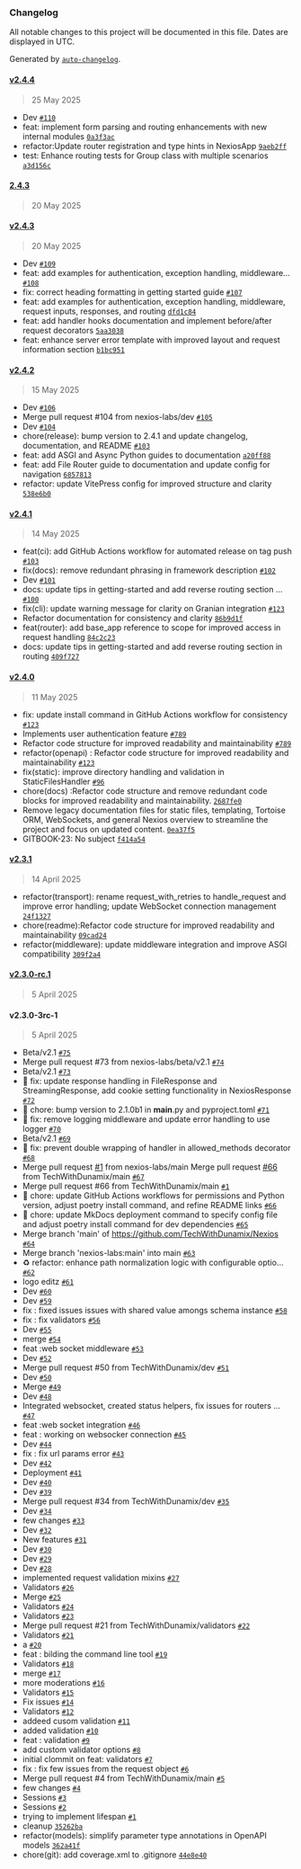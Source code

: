 ### Changelog

All notable changes to this project will be documented in this file. Dates are displayed in UTC.

Generated by [`auto-changelog`](https://github.com/CookPete/auto-changelog).

#### [v2.4.4](https://github.com/nexios-labs/nexios/compare/2.4.3...v2.4.4)

> 25 May 2025

- Dev [`#110`](https://github.com/nexios-labs/nexios/pull/110)
- feat: implement form parsing and routing enhancements with new internal modules [`0a3f3ac`](https://github.com/nexios-labs/nexios/commit/0a3f3ac7cbe46b0acaf78c9c5d634052a3bfe495)
- refactor:Update router registration and type hints in NexiosApp [`9aeb2ff`](https://github.com/nexios-labs/nexios/commit/9aeb2ffdd7ad111dc6f4a65c2dd6fb890f6b3849)
- test: Enhance routing tests for Group class with multiple scenarios [`a3d156c`](https://github.com/nexios-labs/nexios/commit/a3d156ce52567f548503c9ac00a5851a8fa0974a)

#### [2.4.3](https://github.com/nexios-labs/nexios/compare/v2.4.3...2.4.3)

> 20 May 2025

#### [v2.4.3](https://github.com/nexios-labs/nexios/compare/v2.4.2...v2.4.3)

> 20 May 2025

- Dev [`#109`](https://github.com/nexios-labs/nexios/pull/109)
- feat: add examples for authentication, exception handling, middleware… [`#108`](https://github.com/nexios-labs/nexios/pull/108)
- fix: correct heading formatting in getting started guide [`#107`](https://github.com/nexios-labs/nexios/pull/107)
- feat: add examples for authentication, exception handling, middleware, request inputs, responses, and routing [`dfd1c84`](https://github.com/nexios-labs/nexios/commit/dfd1c84bfa26ff54b2ac59d5a6d59777c70bc6b7)
- feat: add handler hooks documentation and implement before/after request decorators [`5aa3038`](https://github.com/nexios-labs/nexios/commit/5aa30380110433f416a4ad147f3b669a107d2c07)
- feat: enhance server error template with improved layout and request information section [`b1bc951`](https://github.com/nexios-labs/nexios/commit/b1bc951e92bb00c707b0c1f1ef74e8cf3d9a1e74)

#### [v2.4.2](https://github.com/nexios-labs/nexios/compare/v2.4.1...v2.4.2)

> 15 May 2025

- Dev [`#106`](https://github.com/nexios-labs/nexios/pull/106)
- Merge pull request #104 from nexios-labs/dev [`#105`](https://github.com/nexios-labs/nexios/pull/105)
- Dev [`#104`](https://github.com/nexios-labs/nexios/pull/104)
- chore(release): bump version to 2.4.1 and update changelog, documentation, and README [`#103`](https://github.com/nexios-labs/nexios/issues/103)
- feat: add ASGI and Async Python guides to documentation [`a20ff88`](https://github.com/nexios-labs/nexios/commit/a20ff888c6448bebfa0910c3aa20189156631641)
- feat: add File Router guide to documentation and update config for navigation [`6857813`](https://github.com/nexios-labs/nexios/commit/6857813cdcaaaedc567115334ccdea64e9c96fe0)
- refactor: update VitePress config for improved structure and clarity [`538e6b0`](https://github.com/nexios-labs/nexios/commit/538e6b0758d374e59537288b572d5a4f82a36131)

#### [v2.4.1](https://github.com/nexios-labs/nexios/compare/v2.4.0...v2.4.1)

> 14 May 2025

- feat(ci): add GitHub Actions workflow for automated release on tag push [`#103`](https://github.com/nexios-labs/nexios/pull/103)
- fix(docs): remove redundant phrasing in framework description  [`#102`](https://github.com/nexios-labs/nexios/pull/102)
- Dev [`#101`](https://github.com/nexios-labs/nexios/pull/101)
- docs: update tips in getting-started and add reverse routing section … [`#100`](https://github.com/nexios-labs/nexios/pull/100)
- fix(cli): update warning message for clarity on Granian integration [`#123`](https://github.com/nexios-labs/nexios/issues/123)
- Refactor documentation for consistency and clarity [`86b9d1f`](https://github.com/nexios-labs/nexios/commit/86b9d1f8f47185079bec146f404df6fa8da678d0)
- feat(router): add base_app reference to scope for improved access in request handling [`84c2c23`](https://github.com/nexios-labs/nexios/commit/84c2c23714dde850dd35349f0b7dc0c7ce7566e9)
- docs: update tips in getting-started and add reverse routing section in routing [`409f727`](https://github.com/nexios-labs/nexios/commit/409f727c07ce2f46958325049b24a4bc63d5d865)

#### [v2.4.0](https://github.com/nexios-labs/nexios/compare/v2.3.1...v2.4.0)

> 11 May 2025

- fix: update install command in GitHub Actions workflow for consistency [`#123`](https://github.com/nexios-labs/nexios/issues/123)
- Implements user authentication feature [`#789`](https://github.com/nexios-labs/nexios/issues/789)
- Refactor code structure for improved readability and maintainability [`#789`](https://github.com/nexios-labs/nexios/issues/789)
- refactor(openapi)  : Refactor code structure for improved readability and maintainability [`#123`](https://github.com/nexios-labs/nexios/issues/123)
- fix(static): improve directory handling and validation in StaticFilesHandler [`#96`](https://github.com/nexios-labs/nexios/issues/96)
- chore(docs) :Refactor code structure and remove redundant code blocks for improved readability and maintainability. [`2687fe0`](https://github.com/nexios-labs/nexios/commit/2687fe0f3ce768a71d05662157542d3770446f73)
- Remove legacy documentation files for static files, templating, Tortoise ORM, WebSockets, and general Nexios overview to streamline the project and focus on updated content. [`0ea37f5`](https://github.com/nexios-labs/nexios/commit/0ea37f5530be0602ec71d26d5979ce4df3726ceb)
- GITBOOK-23: No subject [`f414a54`](https://github.com/nexios-labs/nexios/commit/f414a54db6d419d933f9ef4d7567f47a97e2b0de)

#### [v2.3.1](https://github.com/nexios-labs/nexios/compare/v2.3.0-rc.1...v2.3.1)

> 14 April 2025

- refactor(transport): rename request_with_retries to handle_request and improve error handling; update WebSocket connection management [`24f1327`](https://github.com/nexios-labs/nexios/commit/24f1327dee9cf8b97d7753fa30e92995e1b217f0)
- chore(readme):Refactor code structure for improved readability and maintainability [`09cad24`](https://github.com/nexios-labs/nexios/commit/09cad2476e0f6af9f6f8f9d7167bb1bcd2196573)
- refactor(middleware): update middleware integration and improve ASGI compatibility [`309f2a4`](https://github.com/nexios-labs/nexios/commit/309f2a444f0da94aa51c700b33f708b6a0a16ef4)

#### [v2.3.0-rc.1](https://github.com/nexios-labs/nexios/compare/v2.3.0-3rc-1...v2.3.0-rc.1)

> 5 April 2025

#### v2.3.0-3rc-1

> 5 April 2025

- Beta/v2.1 [`#75`](https://github.com/nexios-labs/nexios/pull/75)
- Merge pull request #73 from nexios-labs/beta/v2.1 [`#74`](https://github.com/nexios-labs/nexios/pull/74)
- Beta/v2.1 [`#73`](https://github.com/nexios-labs/nexios/pull/73)
- 🐛 fix: update response handling in FileResponse and StreamingResponse, add cookie setting functionality in NexiosResponse [`#72`](https://github.com/nexios-labs/nexios/pull/72)
- 🚀 chore: bump version to 2.1.0b1 in __main__.py and pyproject.toml [`#71`](https://github.com/nexios-labs/nexios/pull/71)
- 🐛 fix: remove logging middleware and update error handling to use logger [`#70`](https://github.com/nexios-labs/nexios/pull/70)
- Beta/v2.1 [`#69`](https://github.com/nexios-labs/nexios/pull/69)
- 🐛 fix: prevent double wrapping of handler in allowed_methods decorator [`#68`](https://github.com/nexios-labs/nexios/pull/68)
- Merge pull request [#1](https://github.com/TechWithDunamix/Nexios/issues/1) from nexios-labs/main  Merge pull request [#66](https://github.com/TechWithDunamix/Nexios/issues/66) from TechWithDunamix/main [`#67`](https://github.com/nexios-labs/nexios/pull/67)
- Merge pull request #66 from TechWithDunamix/main [`#1`](https://github.com/nexios-labs/nexios/pull/1)
- 🔧 chore: update GitHub Actions workflows for permissions and Python version, adjust poetry install command, and refine README links [`#66`](https://github.com/nexios-labs/nexios/pull/66)
- 🔧 chore: update MkDocs deployment command to specify config file and adjust poetry install command for dev dependencies [`#65`](https://github.com/nexios-labs/nexios/pull/65)
- Merge branch 'main' of https://github.com/TechWithDunamix/Nexios [`#64`](https://github.com/nexios-labs/nexios/pull/64)
- Merge branch 'nexios-labs:main' into main [`#63`](https://github.com/nexios-labs/nexios/pull/63)
- ♻️ refactor: enhance path normalization logic with configurable optio… [`#62`](https://github.com/nexios-labs/nexios/pull/62)
- logo editz [`#61`](https://github.com/nexios-labs/nexios/pull/61)
- Dev [`#60`](https://github.com/nexios-labs/nexios/pull/60)
- Dev [`#59`](https://github.com/nexios-labs/nexios/pull/59)
- fix : fixed issues issues  with shared value amongs schema instance [`#58`](https://github.com/nexios-labs/nexios/pull/58)
- fix : fix validators [`#56`](https://github.com/nexios-labs/nexios/pull/56)
- Dev [`#55`](https://github.com/nexios-labs/nexios/pull/55)
- merge [`#54`](https://github.com/nexios-labs/nexios/pull/54)
- feat :web socket middleware [`#53`](https://github.com/nexios-labs/nexios/pull/53)
- Dev [`#52`](https://github.com/nexios-labs/nexios/pull/52)
- Merge pull request #50 from TechWithDunamix/dev [`#51`](https://github.com/nexios-labs/nexios/pull/51)
- Dev [`#50`](https://github.com/nexios-labs/nexios/pull/50)
- Merge [`#49`](https://github.com/nexios-labs/nexios/pull/49)
- Dev [`#48`](https://github.com/nexios-labs/nexios/pull/48)
- Integrated websocket, created status helpers, fix issues for routers … [`#47`](https://github.com/nexios-labs/nexios/pull/47)
- feat :web socket integration [`#46`](https://github.com/nexios-labs/nexios/pull/46)
- feat : working on websocker connection [`#45`](https://github.com/nexios-labs/nexios/pull/45)
- Dev [`#44`](https://github.com/nexios-labs/nexios/pull/44)
- fix : fix url params error [`#43`](https://github.com/nexios-labs/nexios/pull/43)
- Dev [`#42`](https://github.com/nexios-labs/nexios/pull/42)
- Deployment [`#41`](https://github.com/nexios-labs/nexios/pull/41)
- Dev [`#40`](https://github.com/nexios-labs/nexios/pull/40)
- Dev [`#39`](https://github.com/nexios-labs/nexios/pull/39)
- Merge pull request #34 from TechWithDunamix/dev [`#35`](https://github.com/nexios-labs/nexios/pull/35)
- Dev [`#34`](https://github.com/nexios-labs/nexios/pull/34)
- few changes [`#33`](https://github.com/nexios-labs/nexios/pull/33)
- Dev [`#32`](https://github.com/nexios-labs/nexios/pull/32)
- New features [`#31`](https://github.com/nexios-labs/nexios/pull/31)
- Dev [`#30`](https://github.com/nexios-labs/nexios/pull/30)
- Dev [`#29`](https://github.com/nexios-labs/nexios/pull/29)
- Dev [`#28`](https://github.com/nexios-labs/nexios/pull/28)
- implemented request validation mixins [`#27`](https://github.com/nexios-labs/nexios/pull/27)
- Validators [`#26`](https://github.com/nexios-labs/nexios/pull/26)
- Merge [`#25`](https://github.com/nexios-labs/nexios/pull/25)
- Validators [`#24`](https://github.com/nexios-labs/nexios/pull/24)
- Validators [`#23`](https://github.com/nexios-labs/nexios/pull/23)
- Merge pull request #21 from TechWithDunamix/validators [`#22`](https://github.com/nexios-labs/nexios/pull/22)
- Validators [`#21`](https://github.com/nexios-labs/nexios/pull/21)
- a [`#20`](https://github.com/nexios-labs/nexios/pull/20)
- feat : bilding the command line tool [`#19`](https://github.com/nexios-labs/nexios/pull/19)
- Validators [`#18`](https://github.com/nexios-labs/nexios/pull/18)
- merge [`#17`](https://github.com/nexios-labs/nexios/pull/17)
- more moderations [`#16`](https://github.com/nexios-labs/nexios/pull/16)
- Validators [`#15`](https://github.com/nexios-labs/nexios/pull/15)
- Fix issues [`#14`](https://github.com/nexios-labs/nexios/pull/14)
- Validators [`#12`](https://github.com/nexios-labs/nexios/pull/12)
- addeed cusom validation [`#11`](https://github.com/nexios-labs/nexios/pull/11)
- added validation [`#10`](https://github.com/nexios-labs/nexios/pull/10)
- feat  : validation [`#9`](https://github.com/nexios-labs/nexios/pull/9)
- add custom validator options [`#8`](https://github.com/nexios-labs/nexios/pull/8)
- initial clommit on feat: validators [`#7`](https://github.com/nexios-labs/nexios/pull/7)
- fix : fix few issues from the request object [`#6`](https://github.com/nexios-labs/nexios/pull/6)
- Merge pull request #4 from TechWithDunamix/main [`#5`](https://github.com/nexios-labs/nexios/pull/5)
- few changes [`#4`](https://github.com/nexios-labs/nexios/pull/4)
- Sessions [`#3`](https://github.com/nexios-labs/nexios/pull/3)
- Sessions [`#2`](https://github.com/nexios-labs/nexios/pull/2)
- trying to implement lifespan [`#1`](https://github.com/nexios-labs/nexios/pull/1)
- cleanup [`35262ba`](https://github.com/nexios-labs/nexios/commit/35262ba4598e28a4f70b00805939df30f296696c)
- refactor(models): simplify parameter type annotations in OpenAPI models [`362a41f`](https://github.com/nexios-labs/nexios/commit/362a41f556094aa4c63a133f464d609794b753a6)
- chore(git): add coverage.xml to .gitignore [`44e8e40`](https://github.com/nexios-labs/nexios/commit/44e8e404ac1a7b8a5687489acdf57baba3be88a5)
